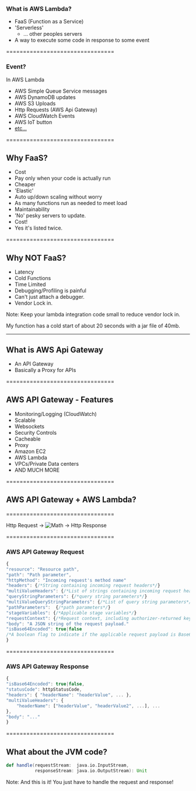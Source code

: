 ### What is AWS Lambda?

- FaaS (Function as a Service) <!-- .element: class="fragment" data-fragment-index="1" -->
- 'Serverless' <!-- .element: class="fragment" data-fragment-index="2" -->
  - ... other peoples servers <!-- .element: class="fragment" data-fragment-index="3"  -->
- A way to execute some code in response to some event <!-- .element: class="fragment" data-fragment-index="4" -->

================================

### Event?

In AWS Lambda
- AWS Simple Queue Service messages
- AWS DynamoDB updates
- AWS S3 Uploads
- Http Requests (AWS Api Gateway)
- AWS CloudWatch Events
- AWS IoT button
- [etc...](https://docs.aws.amazon.com/lambda/latest/dg/invoking-lambda-function.html#intro-core-components-event-sources)

================================

## Why FaaS?

- Cost <!-- .element: class="fragment" data-fragment-index="1" -->
 - Pay only when your code is actually run <!-- .element: class="fragment" data-fragment-index="2" -->
 - Cheaper <!-- .element: class="fragment" data-fragment-index="3" -->
- 'Elastic' <!-- .element: class="fragment" data-fragment-index="4" -->
 - Auto up/down scaling without worry <!-- .element: class="fragment" data-fragment-index="5" -->
 - As many functions run as needed to meet load <!-- .element: class="fragment" data-fragment-index="6" -->
- Maintainability <!-- .element: class="fragment" data-fragment-index="7" -->
 - 'No' pesky servers to update. <!-- .element: class="fragment" data-fragment-index="8" -->
- Cost! <!-- .element: class="fragment" data-fragment-index="9" -->
 - Yes it's listed twice. <!-- .element: class="fragment" data-fragment-index="10" -->

================================

## Why NOT FaaS?

- Latency  <!-- .element: class="fragment" data-fragment-index="1" -->
 - Cold Functions  <!-- .element: class="fragment" data-fragment-index="2" -->
- Time Limited  <!-- .element: class="fragment" data-fragment-index="3" -->
- Debugging/Profiling is painful  <!-- .element: class="fragment" data-fragment-index="4" -->
 - Can't just attach a debugger.  <!-- .element: class="fragment" data-fragment-index="5" -->
- Vendor Lock in.  <!-- .element: class="fragment" data-fragment-index="6" -->

Note:
Keep your lambda integration code small
to reduce vendor lock in.

My function has a cold start of about 20 seconds
with a jar file of 40mb.

--------------------------------

## What is AWS Api Gateway

- An API Gateway <!-- .element: class="fragment" data-fragment-index="1" -->
- Basically a Proxy for APIs <!-- .element: class="fragment" data-fragment-index="2" -->

================================

## AWS API Gateway - Features

- Monitoring/Logging (CloudWatch)
- Scalable
- Websockets
- Security Controls
- Cacheable
- Proxy
 - Amazon EC2
 - AWS Lambda
 - VPCs/Private Data centers
 - AND MUCH MORE <!-- .element: class="fragment" data-fragment-index="1" -->

================================

## AWS API Gateway + AWS Lambda?

================================

Http Request  ->
![Math](https://upload.wikimedia.org/wikipedia/commons/3/3b/Function_machine2.svg) <!-- .element: style="background-color:#ffffffff;" -->
->  Http Response

================================

### AWS API Gateway Request

```javascript
{
"resource": "Resource path",
"path": "Path parameter",
"httpMethod": "Incoming request's method name"
"headers": {/*String containing incoming request headers*/}
"multiValueHeaders": {/*List of strings containing incoming request headers*/}
"queryStringParameters": {/*query string parameters*/}
"multiValueQueryStringParameters": {/*List of query string parameters*/}
"pathParameters":  {/*path parameters*/}
"stageVariables": {/*Applicable stage variables*/}
"requestContext": {/*Request context, including authorizer-returned key-value pairs*/}
"body": "A JSON string of the request payload."
"isBase64Encoded": true|false
/*A boolean flag to indicate if the applicable request payload is Base64-encode*/
}
```
<!-- .element: class="stretch"-->

================================

### AWS API Gateway Response
```javascript
{
"isBase64Encoded": true|false,
"statusCode": httpStatusCode,
"headers": { "headerName": "headerValue", ... },
"multiValueHeaders": {
    "headerName": ["headerValue", "headerValue2", ...], ...
},
"body": "..."
}
```

================================

## What about the JVM code?

```scala
def handle(requestStream:  java.io.InputStream,
           responseStream: java.io.OutputStream): Unit
```
<!-- .element: class="fragment" data-fragment-index="1" -->

Note:
And this is it! You just have to handle the request and response!
